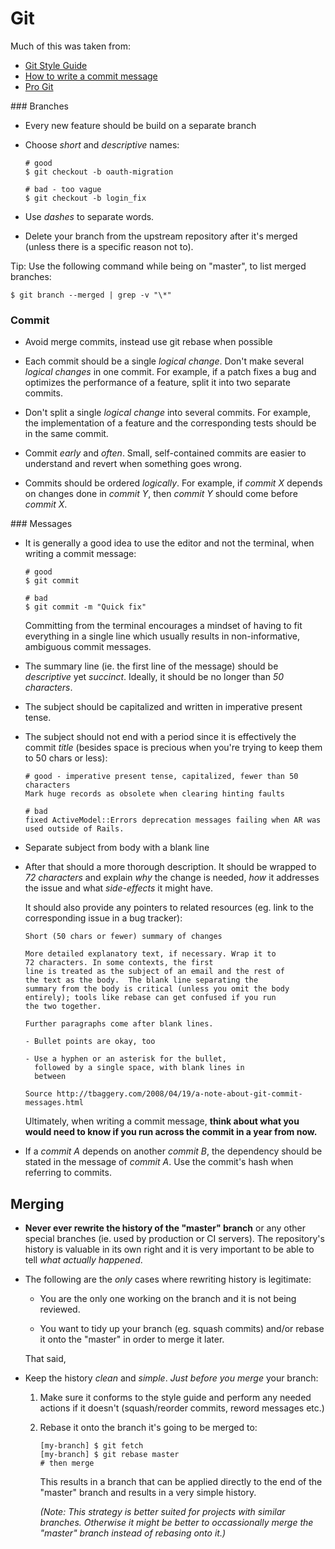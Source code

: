 # Git

Much of this was taken from:

* [Git Style Guide](https://github.com/agis-/git-style-guide)
* [How to write a commit message](http://chris.beams.io/posts/git-commit/)
* [Pro Git](http://git-scm.com/book/en/v2)

### Branches

* Every new feature should be build on a separate branch

* Choose *short* and *descriptive* names:

  ```shell
  # good
  $ git checkout -b oauth-migration

  # bad - too vague
  $ git checkout -b login_fix
  ```

* Use *dashes* to separate words.

* Delete your branch from the upstream repository after it's merged (unless
  there is a specific reason not to). 

Tip: Use the following command while being on "master", to list merged
  branches:

  ```shell
  $ git branch --merged | grep -v "\*"
  ```

### Commit

* Avoid merge commits, instead use git rebase when possible

* Each commit should be a single *logical change*. Don't make several
  *logical changes* in one commit. For example, if a patch fixes a bug and
  optimizes the performance of a feature, split it into two separate commits.

* Don't split a single *logical change* into several commits. For example,
  the implementation of a feature and the corresponding tests should be in the
  same commit.

* Commit *early* and *often*. Small, self-contained commits are easier to
  understand and revert when something goes wrong.

* Commits should be ordered *logically*. For example, if *commit X* depends
  on changes done in *commit Y*, then *commit Y* should come before *commit X*.

### Messages


* It is generally a good idea to use the editor and not the terminal, when writing a commit message:

  ```shell
  # good
  $ git commit

  # bad
  $ git commit -m "Quick fix"
  ```

  Committing from the terminal encourages a mindset of having to fit everything
  in a single line which usually results in non-informative, ambiguous commit
  messages.

* The summary line (ie. the first line of the message) should be
  *descriptive* yet *succinct*. Ideally, it should be no longer than
  *50 characters*. 

* The subject should be capitalized and written in imperative present
  tense.

* The subject should not end with a period since it is effectively the commit
  *title* (besides space is precious when you're trying to keep them to 50 chars or less):

  ```shell
  # good - imperative present tense, capitalized, fewer than 50 characters
  Mark huge records as obsolete when clearing hinting faults

  # bad
  fixed ActiveModel::Errors deprecation messages failing when AR was used outside of Rails.
  ```

* Separate subject from body with a blank line

* After that should a more thorough description. It should be wrapped to *72 characters* and explain *why* the change is needed, *how* it addresses the issue and what *side-effects* it might have.

  It should also provide any pointers to related resources (eg. link to the
  corresponding issue in a bug tracker):

  ```shell
  Short (50 chars or fewer) summary of changes

  More detailed explanatory text, if necessary. Wrap it to
  72 characters. In some contexts, the first
  line is treated as the subject of an email and the rest of
  the text as the body.  The blank line separating the
  summary from the body is critical (unless you omit the body
  entirely); tools like rebase can get confused if you run
  the two together.

  Further paragraphs come after blank lines.

  - Bullet points are okay, too

  - Use a hyphen or an asterisk for the bullet,
    followed by a single space, with blank lines in
    between

  Source http://tbaggery.com/2008/04/19/a-note-about-git-commit-messages.html
  ```

  Ultimately, when writing a commit message, **think about what you would need
  to know if you run across the commit in a year from now.**

* If a *commit A* depends on another *commit B*, the dependency should be
  stated in the message of *commit A*. Use the commit's hash when referring to
  commits.

## Merging

* **Never ever rewrite the history of the "master" branch** or any other
  special branches (ie. used by production or CI servers). The repository's history is valuable in its own right and it is very important to be able to tell *what actually
  happened*.

* The following are the *only* cases where rewriting history is legitimate:

  * You are the only one working on the branch and it is not being reviewed.

  * You want to tidy up your branch (eg. squash commits) and/or rebase it onto
    the "master" in order to merge it later.

  That said, 

* Keep the history *clean* and *simple*. *Just before you merge* your branch:

    1. Make sure it conforms to the style guide and perform any needed actions
       if it doesn't (squash/reorder commits, reword messages etc.)

    2. Rebase it onto the branch it's going to be merged to:

       ```shell
       [my-branch] $ git fetch
       [my-branch] $ git rebase master
       # then merge
       ```

       This results in a branch that can be applied directly to the end of the
       "master" branch and results in a very simple history.

       *(Note: This strategy is better suited for projects with similar branches. Otherwise it might be better to occassionally merge the "master" branch instead of rebasing onto it.)*

